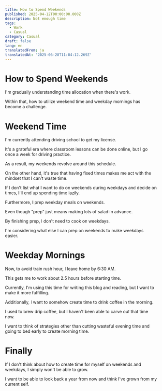```yaml
---
title: How to Spend Weekends
published: 2025-04-12T00:00:00.000Z
description: Not enough time
tags:
  - Work
  - Casual
category: Casual
draft: false
lang: en
translatedFrom: ja
translatedAt: '2025-06-28T11:04:12.269Z'
---
```

# How to Spend Weekends

I'm gradually understanding time allocation when there's work.

Within that, how to utilize weekend time and weekday mornings has become a challenge.

# Weekend Time

I'm currently attending driving school to get my license.

It's a grateful era where classroom lessons can be done online, but I go once a week for driving practice.

As a result, my weekends revolve around this schedule.

On the other hand, it's true that having fixed times makes me act with the mindset that I can't waste time.

If I don't list what I want to do on weekends during weekdays and decide on times, I'll end up spending time lazily.

Furthermore, I prep weekday meals on weekends.

Even though "prep" just means making lots of salad in advance.

By finishing prep, I don't need to cook on weekdays.

I'm considering what else I can prep on weekends to make weekdays easier.

# Weekday Mornings

Now, to avoid train rush hour, I leave home by 6:30 AM.

This gets me to work about 2.5 hours before starting time.

Currently, I'm using this time for writing this blog and reading, but I want to make it more fulfilling.

Additionally, I want to somehow create time to drink coffee in the morning.

I used to brew drip coffee, but I haven't been able to carve out that time now.

I want to think of strategies other than cutting wasteful evening time and going to bed early to create morning time.

# Finally

If I don't think about how to create time for myself on weekends and weekdays, I simply won't be able to grow.

I want to be able to look back a year from now and think I've grown from my current self.
